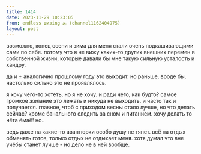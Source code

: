 ```yaml
---
title: 1414
date: 2023-11-29 10:23:05
from: endless шизing ⍼ (channel1162404975)
layout: post
---
```


возможно, конец осени и зима для меня стали очень подкашивающими сами по себе. потому что я не вижу каких-то других внешних перемен в собственной жизни, которые давали бы мне такую сильную усталость и хандру.

да и ± аналогично прошлому году это выходит. но раньше, вроде бы, настолько сильно это не проявлялось.

я хочу чего-то хотеть, но я не хочу. и ради чего, как будто? самое громкое желание это лежать и никуда не выходить. и часто так и получается. главное, чтоб с приходом весны стало лучше, но что делать сейчас? кроме банального следить за сном и питанием.
хочу делать то чёта ёмаё! но..

ведь даже на какие-то авантюрки особо душу не тянет. всё на отдых обменять готов, только отдых не отдыхает меня. хотя думал что вне учёбы станет лучше - но дело не в ней вообще.
